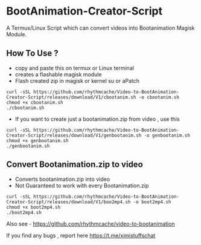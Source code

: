 # BootAnimation-Creator-Script
A Termux/Linux Script which can convert videos into Bootanimation Magisk Module.

## How To Use ?
- copy and paste this on termux or Linux terminal
- creates a flashable magisk module
- Flash created zip in magisk or kernel su or aPatch
```
curl -sSL https://github.com/rhythmcache/Video-to-BootAnimation-Creator-Script/releases/download/V1/cbootanim.sh -o cbootanim.sh
chmod +x cbootanim.sh
./cbootanim.sh
```

- If you want to create just a bootanimation.zip from video  , use this
```
curl -sSL https://github.com/rhythmcache/Video-to-BootAnimation-Creator-Script/releases/download/V1/genbootanim.sh -o genbootanim.sh
chmod +x genbootanim.sh
./genbootanim.sh
```
## Convert Bootanimation.zip to video

- Converts bootanimation.zip into video
- Not Guaranteed to work with every Bootanimation.zip
```
curl -sSL https://github.com/rhythmcache/Video-to-BootAnimation-Creator-Script/releases/download/V1/boo2mp4.sh -o boot2mp4.sh
chmod +x boot2mp4.sh
./boot2mp4.sh
```
Also see - https://github.com/rhythmcache/video-to-bootanimation


If you find any bugs , report here https://t.me/ximistuffschat
